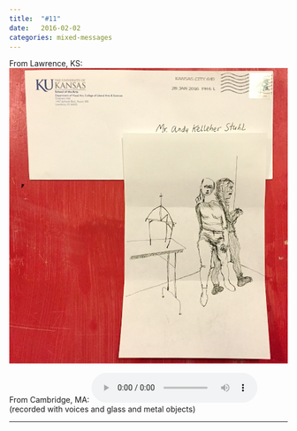```yaml
---
title:  "#11"
date:   2016-02-02
categories: mixed-messages
---
```

From Lawrence, KS:
![](/assets/mm/2-2-16.jpg) 

From Cambridge, MA:
<audio controls="controls">
	<a href="/assets/mm/2-2-16.mp3">2-2-16.mp3</a>
	<source src="/assets/mm/2-2-16.mp3" type="audio/wav">
</audio>
(recorded with voices and glass and metal objects)

***